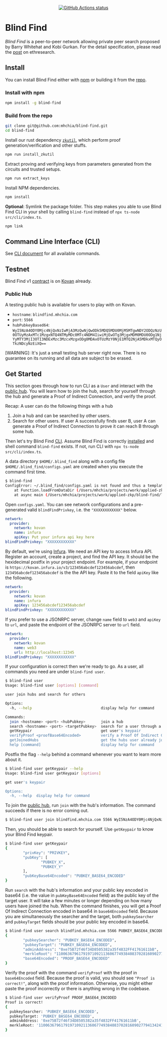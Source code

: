 <p align="center">
  <a href="https://github.com/mhchia/blind-find/actions?workflow=nodejs"><img alt="GitHub Actions status" src="https://github.com/mhchia/blind-find/workflows/nodejs/badge.svg"></a>
</p>

# Blind Find
*Blind Find* is a peer-to-peer network allowing private peer search proposed by Barry Whitehat and Kobi Gurkan. For the detail specification, please read the [post][blind-find-ethresearch] on ethresearch.

## Install

You can install Blind Find either with [npm](#Install-with-npm) or building it from the [repo](#Build-from-the-repo).

### Install with npm

```bash
npm install -g blind-find
```

### Build from the repo

```bash
git clone git@github.com:mhchia/blind-find.git
cd blind-find
```

Install our rust dependency [`zkutil`](https://github.com/poma/zkutil), which perform proof generation/verification and other stuffs.

```bash
npm run install_zkutil
```

Extract proving and verifying keys from parameters generated from the circuits and trusted setups.

```bash
npm run extract_keys
```

Install NPM dependencies.
```bash
npm install
```

**Optional**: Symlink the package folder. This step makes you able to use Blind Find CLI in your shell by calling `blind-find` instead of `npx ts-node src/cli/index.ts`.
```bash
npm link
```

## Command Line Interface (CLI)

See [CLI document][cli-doc] for all available commands.

## Testnet
Blind Find v1 [contract](https://kovan.etherscan.io/address/0xe57881d655309c9a20f469a95564beaeb93ce73a#code) is on [Kovan][kovan-etherscan] already.

### Public Hub
A testing public hub is available for users to play with on Kovan.
- `hostname`: `blindfind.mhchia.com`
- `port`: `5566`
- `hubPubkeyBased64`: `WyI5NzA4ODY0Mjc4NjQxNzIwMjA3MzQwNjQwODk5MDQ5MDU0MjM5MTgwNDY2ODQzNzU0OTUyMzAxMTc1MzgxNTQ4NTMyMDc0MTc4NDM4IiwiMjEwOTg3MjgxMDM0MDU0ODg1NjYyMTY3MjI3OTI3NDExMzc3MzcxMzgxODg0MDAxOTUzMzY0NjE1MTQ2NjA5MDkxMTQyOTkzNDcyNzEiXQ==`

\[WARNING\]: It's just a small testing hub server right now. There is no guarantee on its running and all data are subject to be erased.

## Get Started

This section goes through how to run CLI as a `User` and interact with the [public hub](#Public-Hub). You will learn how to join the hub, search for yourself through the hub and generate a Proof of Indirect Connection, and verify the proof.

Recap: A user can do the following things with a hub
1. Join a hub and can be searched by other users.
2. Search for other users. If user A successfully finds user B, user A can generate a Proof of Indirect Connection to prove it can reach B through some hub.

Then let's try Blind Find [CLI][cli-doc]. Assume Blind Find is correctly [installed](#Install) and shell command `blind-find` exists. If not, run CLI with `npx ts-node src/cli/index.ts`.

A data directory `$HOME/.blind_find` along with a config file `$HOME/.blind_find/configs.yaml` are created when you execute the command first time.

```bash
$ blind-find
ConfigError: ~/.blind_find/configs.yaml is not found and thus a template is generated. Complete the template and try again.
    at Function.loadFromDataDir (/Users/mhchia/projects/work/applied-zkp/blind-find/lib/cli/configs.js:205:23)
    at async main (/Users/mhchia/projects/work/applied-zkp/blind-find/lib/cli/index.js:52:20)
```

Open `configs.yaml`. You can see network configurations and a pre-generated valid `blindFindPrivkey`, i.e. the `"XXXXXXXXXXXX"` below.

```yaml
network:
  provider:
    network: kovan
    name: infura
    apiKey: Put your infura api key here
blindFindPrivkey: "XXXXXXXXXXXX"
```

By default, we're using [Infura][infura]. We need an API key to access Infura API. Register an account, create a project, and find the API key. It should be the hexidecimal postfix in your project endpoint. For example, if your endpoint is `https://kovan.infura.io/v3/123456abcdef123456abcdef`, then `123456abcdef123456abcdef` is the the API key. Paste it to the field `apiKey` like the following.

```yaml
network:
  provider:
    network: kovan
    name: infura
    apiKey: 123456abcdef123456abcdef
blindFindPrivkey: "XXXXXXXXXXXX"
```

If you prefer to use a JSONRPC server, change `name` field to `web3` and `apiKey` to `url`, and paste the endpoint of the JSONRPC server to `url` field.

```yaml
network:
  provider:
    network: kovan
    name: web3
    url: http://localhost:12345
blindFindPrivkey: "XXXXXXXXXXXX"
```

If your configuration is correct then we're ready to go. As a user, all commands you need are under `blind-find user`.

```bash
$ blind-find user
Usage: blind-find user [options] [command]

user join hubs and search for others

Options:
  -h, --help                               display help for command

Commands:
  join <hostname> <port> <hubPubkey>       join a hub
  search <hostname> <port> <targetPubkey>  search for a user through a hub
  getKeypair                               get user's keypair
  verifyProof <proofBase64Encoded>         verify a Proof Of Indirect Connection
  getJoinedHubs                            get the hubs user already joined before
  help [command]                           display help for command
```

Postfix the flag `--help` behind a command whenever you want to learn more about it.

```bash
$ blind-find user getKeypair --help
Usage: blind-find user getKeypair [options]

get user's keypair

Options:
  -h, --help  display help for command
```

To join the [public hub](#Public-Hub), run `join` with the hub's information. The command succeeds if there is no error coming out.

```bash
$ blind-find user join blindfind.mhchia.com 5566 WyI5NzA4ODY0Mjc4NjQxNzIwMjA3MzQwNjQwODk5MDQ5MDU0MjM5MTgwNDY2ODQzNzU0OTUyMzAxMTc1MzgxNTQ4NTMyMDc0MTc4NDM4IiwiMjEwOTg3MjgxMDM0MDU0ODg1NjYyMTY3MjI3OTI3NDExMzc3MzcxMzgxODg0MDAxOTUzMzY0NjE1MTQ2NjA5MDkxMTQyOTkzNDcyNzEiXQ==
```

Then, you should be able to search for yourself. Use `getKeypair` to know your Blind Find keypair.

```bash
$ blind-find user getKeypair
{
        "privKey": "PRIVKEY",
        "pubKey": [
                "PUBKEY_X",
                "PUBKEY_Y"
        ],
        "pubKeyBase64Encoded": "PUBKEY_BASE64_ENCODED"
}
```

Run `search` with the hub's information and your public key encoded in base64 (i.e. the value in `pubKeyBase64Encoded` field) as the public key of the target user. It will take a few minutes or longer depending on how many users have joined the hub. When the command finishes, you will get a Proof Of Indirect Connection encoded in base64 in `base64Encoded` field. Because you are simultaneously the searcher and the target, both `pubkeySearcher` and `pubkeyTarget` fields should be your public key encoded in base64.

```bash
$ blind-find user search blindfind.mhchia.com 5566 PUBKEY_BASE64_ENCODED
{
        "pubkeySearcher": "PUBKEY_BASE64_ENCODED",
        "pubkeyTarget": "PUBKEY_BASE64_ENCODED",
        "adminAddress": "0xe75B72f46f34D8505382a35f4832FF41761611bB",
        "merkleRoot": "11006367961791971092113606774938408370281609027794134241388950976069851532161",
        "base64Encoded": "PROOF_BASE64_ENCODED"
}
```

Verify the proof with the command `verifyProof` with the proof in `base64Encoded` field. Because the proof is valid, you should see `"Proof is correct!"`, along with the proof information. Otherwise, you might either paste the proof incorrectly or there is anything wrong in the codebase.

```bash
$ blind-find user verifyProof PROOF_BASE64_ENCODED
Proof is correct!
{
  pubkeySearcher: 'PUBKEY_BASE64_ENCODED',
  pubkeyTarget: 'PUBKEY_BASE64_ENCODED',
  adminAddress: '0xe75B72f46f34D8505382a35f4832FF41761611bB',
  merkleRoot: '11006367961791971092113606774938408370281609027794134241388950976069851532161'
}
```

[blind-find-ethresearch]: https://ethresear.ch/t/blind-find-private-social-network-search/6988
[kovan-etherscan]: https://kovan.etherscan.io/
[cli-doc]: src/cli/README.md
[infura]: https://infura.io
